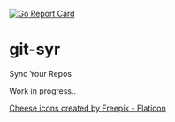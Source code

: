 [![Go Report Card](https://goreportcard.com/badge/github.com/aceberg/git-syr)](https://goreportcard.com/report/github.com/aceberg/git-syr)

# git-syr

Sync Your Repos

Work in progress..

<a href="https://www.flaticon.com/free-icons/cheese" title="cheese icons">Cheese icons created by Freepik - Flaticon</a>